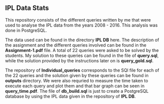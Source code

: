 ## IPL Data Stats

This repository consists of the different queries written by me that were used to analyse the IPL data from the years 2008 - 2016. This analysis was done in PostgreSQL. 

The data used can be found in the directory **IPL DB** here. The description of the assignment and the different queries involved can be found in the **Assignment-1.pdf** file. A total of 22 queries were asked to be solved by the students. My solution to these queries can be found in the file of **query.sql**, while the solution provided by the instructions later on is **query_gold.sql**. 

The repository of **Individual_queries** corresponds to the SQl file for each of the 22 queries and the solution given by these queries can be found in **outputs** directory. We were also requried to measure the time taken to execute each query and plot them and that bar graph can be seen in **query_time.pdf**. The file of **db_build.sql** is just to create a PostgreSQL database by using the IPL data given in the repository of **IPL DB**.


